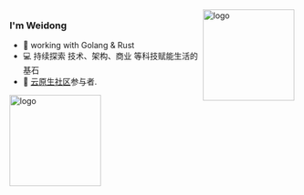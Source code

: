 <img src="https://github-readme-stats.vercel.app/api?username=dwgeneral&show_icons=true" alt="logo" height="160" align="right" style="margin: 5px; margin-bottom: 20px;" />

### I'm Weidong

- 🤟 working with Golang & Rust
- 💻 持续探索 技术、架构、商业 等科技赋能生活的基石 
- 📖 [云原生社区](https://cloudnative.to/)参与者.

<img src="https://github-profile-trophy.vercel.app/?username=dwgeneral&theme=flat&column=7" alt="logo" height="160" align="center" style="margin: auto; margin-bottom: 20px;" />
